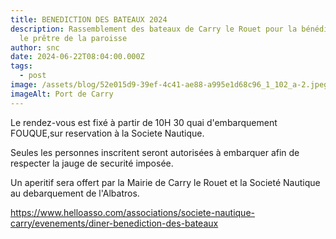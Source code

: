 ```yaml
---
title: BENEDICTION DES BATEAUX 2024
description: Rassemblement des bateaux de Carry le Rouet pour la bénédiction par
  le prêtre de la paroisse
author: snc
date: 2024-06-22T08:04:00.000Z
tags:
  - post
image: /assets/blog/52e015d9-39ef-4c41-ae88-a995e1d68c96_1_102_a-2.jpeg
imageAlt: Port de Carry
---
```

Le rendez-vous est fixé à partir de 10H 30 quai d'embarquement FOUQUE,sur reservation à la Societe Nautique.

Seules les personnes inscritent seront autorisées à embarquer afin de respecter la jauge de securité imposée.

Un aperitif sera offert par la Mairie de Carry le Rouet et la Societé Nautique au debarquement de l'Albatros.

https://www.helloasso.com/associations/societe-nautique-carry/evenements/diner-benediction-des-bateaux